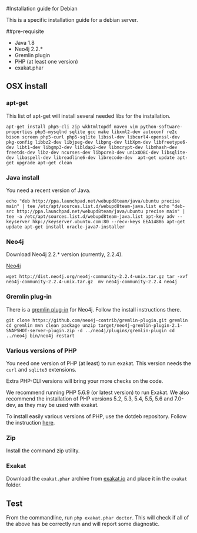 #Installation guide for Debian

This is a specific installation guide for a debian server.

##pre-requisite
* Java 1.8
* Neo4j 2.2.*
* Gremlin plugin
* PHP (at least one version)
* exakat.phar

## OSX install

### apt-get

This list of apt-get will install several needed libs for the installation. 

`apt-get install php5-cli zip wkhtmltopdf maven vim python-software-properties php5-mysqlnd sqlite gcc make libxml2-dev autoconf re2c bison screen php5-curl php5-sqlite libssl-dev libcurl4-openssl-dev pkg-config libbz2-dev libjpeg-dev libpng-dev libXpm-dev libfreetype6-dev libt1-dev libgmp3-dev libldap2-dev libmcrypt-dev libmhash-dev freetds-dev libz-dev ncurses-dev libpcre3-dev unixODBC-dev libsqlite-dev libaspell-dev libreadline6-dev librecode-dev 
apt-get update
apt-get upgrade
apt-get clean`


### Java install
You need a recent version of Java. 

`echo "deb http://ppa.launchpad.net/webupd8team/java/ubuntu precise main" | tee /etc/apt/sources.list.d/webupd8team-java.list
echo "deb-src http://ppa.launchpad.net/webupd8team/java/ubuntu precise main" | tee -a /etc/apt/sources.list.d/webupd8team-java.list
apt-key adv --keyserver hkp://keyserver.ubuntu.com:80 --recv-keys EEA14886
apt-get update
apt-get install oracle-java7-installer`

### Neo4j

Download Neo4j 2.2.* version (currently, 2.2.4).

[Neo4j](http://neo4j.com/)

`wget http://dist.neo4j.org/neo4j-community-2.2.4-unix.tar.gz
tar -xvf neo4j-community-2.2.4-unix.tar.gz 
mv neo4j-community-2.2.4 neo4j
`

### Gremlin plug-in

There is a [gremlin plug-in](https://github.com/thinkaurelius/neo4j-gremlin-plugin) for Neo4j. Follow the install instructions there. 

`git clone https://github.com/neo4j-contrib/gremlin-plugin.git gremlin
cd gremlin
mvn clean package
unzip target/neo4j-gremlin-plugin-2.1-SNAPSHOT-server-plugin.zip -d ../neo4j/plugins/gremlin-plugin
cd ../neo4j
bin/neo4j restart`

### Various versions of PHP
You need one version of PHP (at least) to run exakat. This version needs the `curl` and `sqlite3` extensions.  

Extra PHP-CLI versions will bring your more checks on the code. 

We recommend running PHP 5.6.9 (or latest version) to run Exakat. We also recommend the installation of PHP versions 5.2, 5.3, 5.4, 5.5, 5.6 and 7.0-dev, as they may be used with exakat.

To install easily various versions of PHP, use the dotdeb repository. Follow the instruction [here](https://www.dotdeb.org/instructions/).

### Zip
Install the command zip utility.

### Exakat 
Download the `exakat.phar` archive from [exakat.io](http://www.exakat.io/) and place it in the `exakat` folder.

## Test

From the commandline, run `php exakat.phar doctor`.
This will check if all of the above has be correctly run and will report some diagnostic. 

